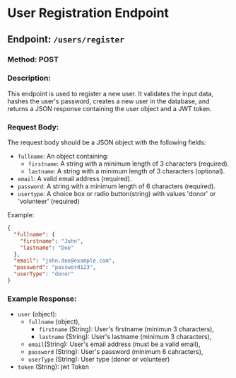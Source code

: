 # User Registration Endpoint

## Endpoint: `/users/register`

### Method: POST

### Description:
This endpoint is used to register a new user. It validates the input data, hashes the user's password, creates a new user in the database, and returns a JSON response containing the user object and a JWT token.

### Request Body:
The request body should be a JSON object with the following fields:
- `fullname`: An object containing:
  - `firstname`: A string with a minimum length of 3 characters (required).
  - `lastname`: A string with a minimum length of 3 characters (optional).
- `email`: A valid email address (required).
- `password`: A string with a minimum length of 6 characters (required).
- `usertype`: A choice box or radio button(string) with values 'donor' or 'volunteer' (required)

Example:
```json
{
  "fullname": {
    "firstname": "John",
    "lastname": "Doe"
  },
  "email": "john.doe@example.com",
  "password": "password123",
  "userType": "donor"
}
```
### Example Response:
- `user` (object):
    - `fullname` (object),
        - `firstname` (String): User's firstname (minimun 3 characters),
        - `lastname` (String): User's lastname (minimum 3 characters),
    - `email`(String): User's email address (must be a valid email),
    - `password` (String): User's password (minimum 6 cahracters),
    - `userType` (String): User type (donor or volunteer) 
- `token` (String): jwt Token